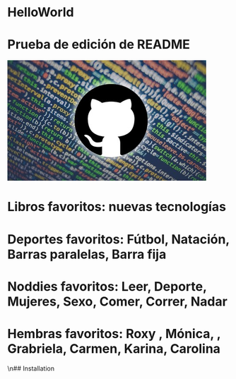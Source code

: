 # HelloWorld

# Prueba de edición de README

![headshot](github.jpg)

# Libros favoritos: nuevas tecnologías

# Deportes favoritos: Fútbol, Natación, Barras paralelas, Barra fija

# Noddies favoritos: Leer, Deporte, Mujeres, Sexo, Comer, Correr, Nadar

# Hembras favoritos: Roxy , Mónica, , Grabriela, Carmen, Karina, Carolina

\n## Installation
